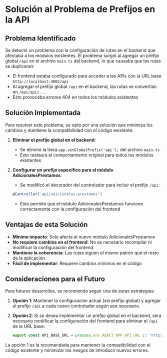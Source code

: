 # Solución al Problema de Prefijos en la API

## Problema Identificado

Se detectó un problema con la configuración de rutas en el backend que afectaba a los módulos existentes. El problema surgió al agregar un prefijo global `/api` en el archivo `main.ts` del backend, lo que causaba que las rutas se duplicaran:

- El frontend estaba configurado para acceder a las APIs con la URL base `http://localhost:4002/api`
- Al agregar el prefijo global `/api` en el backend, las rutas se convertían en `/api/api/...`
- Esto provocaba errores 404 en todos los módulos existentes

## Solución Implementada

Para resolver este problema, se optó por una solución que minimiza los cambios y mantiene la compatibilidad con el código existente:

1. **Eliminar el prefijo global en el backend**:
   - Se eliminó la línea `app.setGlobalPrefix('api');` del archivo `main.ts`
   - Esto restaura el comportamiento original para todos los módulos existentes

2. **Configurar un prefijo específico para el módulo AdicionalesPrestamos**:
   - Se modificó el decorador del controlador para incluir el prefijo `/api`:
   ```typescript
   @Controller('api/adicionales-prestamos')
   ```
   - Esto permite que el módulo AdicionalesPrestamos funcione correctamente con la configuración del frontend

## Ventajas de esta Solución

- **Mínimo impacto**: Solo afecta al nuevo módulo AdicionalesPrestamos
- **No requiere cambios en el frontend**: No es necesario recompilar ni modificar la configuración del frontend
- **Mantiene la coherencia**: Las rutas siguen el mismo patrón que el resto de la aplicación
- **Fácil de implementar**: Requiere cambios mínimos en el código

## Consideraciones para el Futuro

Para futuros desarrollos, se recomienda seguir una de estas estrategias:

1. **Opción 1**: Mantener la configuración actual (sin prefijo global) y agregar el prefijo `/api` a cada nuevo controlador según sea necesario.

2. **Opción 2**: Si se desea implementar un prefijo global en el backend, será necesario modificar la configuración del frontend para eliminar el `/api` de la URL base:
   ```typescript
   export const API_BASE_URL = process.env.REACT_APP_API_URL || 'http://localhost:4002';
   ```

La opción 1 es la recomendada para mantener la compatibilidad con el código existente y minimizar los riesgos de introducir nuevos errores.
